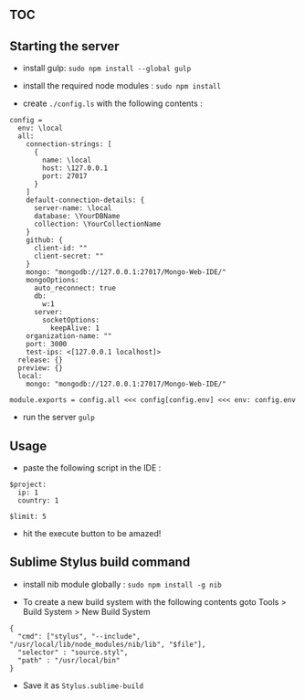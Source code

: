 ## TOC

## Starting the server

* install gulp: 
``` sudo npm install --global gulp ```

* install the required node modules :
``` sudo npm install ```

* create ``` ./config.ls ``` with the following contents :
```
config =
  env: \local
  all:
    connection-strings: [
      {
        name: \local
        host: \127.0.0.1
        port: 27017
      }
    ]
    default-connection-details: {
      server-name: \local
      database: \YourDBName
      collection: \YourCollectionName
    }
    github: {
      client-id: ""
      client-secret: ""
    }
    mongo: "mongodb://127.0.0.1:27017/Mongo-Web-IDE/"
    mongoOptions:
      auto_reconnect: true
      db:
        w:1
      server:
        socketOptions: 
          keepAlive: 1
    organization-name: ""
    port: 3000
    test-ips: <[127.0.0.1 localhost]>
  release: {}
  preview: {}
  local:
    mongo: "mongodb://127.0.0.1:27017/Mongo-Web-IDE/"

module.exports = config.all <<< config[config.env] <<< env: config.env
```

* run the server
``` gulp ```



## Usage

* paste the following script in the IDE : 
```
$project:
  ip: 1
  country: 1
  
$limit: 5
```

* hit the execute button to be amazed!



## Sublime Stylus build command

* install nib module globally :
``` sudo npm install -g nib ```

* To create a new build system with the following contents goto Tools > Build System > New Build System
```
{
  "cmd": ["stylus", "--include", "/usr/local/lib/node_modules/nib/lib", "$file"],
  "selector" : "source.styl",
  "path" : "/usr/local/bin"
}
```

* Save it as ``` Stylus.sublime-build ```